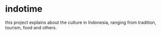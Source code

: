 # indotime
this project explains about the culture in Indonesia, ranging from tradition, tourism, food and others.

